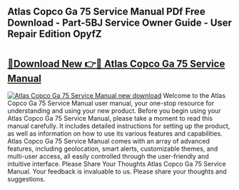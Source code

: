 ## Atlas Copco Ga 75 Service Manual PDf Free Download - Part-5BJ Service Owner Guide - User Repair Edition OpyfZ

# <h2><a href="http://bc49419.oget.top/?id=Atlas+Copco+Ga+75+Service+Manual">🔗Download New 👉🔴 Atlas Copco Ga 75 Service Manual</a></h2>

[![Atlas Copco Ga 75 Service Manual new download](https://i.imgur.com/5g1atiW.png)](http://bc49419.oget.top/?id=Atlas+Copco+Ga+75+Service+Manual)
Welcome to the Atlas Copco Ga 75 Service Manual user manual, your one-stop resource for understanding and using your new product. Before you begin using your Atlas Copco Ga 75 Service Manual, please take a moment to read this manual carefully. It includes detailed instructions for setting up the product, as well as information on how to use its various features and capabilities. Atlas Copco Ga 75 Service Manual comes with an array of advanced features, including geolocation, smart alerts, customizable themes, and multi-user access, all easily controlled through the user-friendly and intuitive interface. Please Share Your Thoughts Atlas Copco Ga 75 Service Manual. Your feedback is invaluable to us. Please share your thoughts and suggestions.
